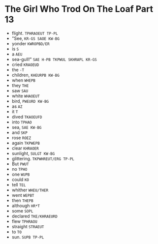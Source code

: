 # The Girl Who Trod On The Loaf Part 13

* flight. `TPHRAOEUT TP-PL`
* "See, `KR-GS SAOE KW-BG`
* yonder `KWROPBD/ER`
* is `S`
* a `AEU`
* sea-gull!" `SAE H-PB TKPWUL SKHRAPL KR-GS`
* cried `KRAOEUD`
* the `-T`
* children, `KHEURPB KW-BG`
* when `WHEPB`
* they `THE`
* saw `SAU`
* white `WHAOEUT`
* bird, `PWEURD KW-BG`
* as `AZ`
* it `T`
* dived `TKAOEUFD`
* into `TPHAO`
* sea, `SAE KW-BG`
* and `SKP`
* rose `ROEZ`
* again `TKPWEPB`
* clear `KHRAOER`
* sunlight, `SULGT KW-BG`
* glittering. `TKPWHREUT/ERG TP-PL`
* But `PWUT`
* no `TPHO`
* one `WUPB`
* could `KO`
* tell `TEL`
* whither `WHEU/THER`
* went `WEPBT`
* then `THEPB`
* although `HR*T`
* some `SOPL`
* declared `TKE/KHRAEURD`
* flew `TPHRAOU`
* straight `STRAEUT`
* to `TO`
* sun. `SUPB TP-PL`
